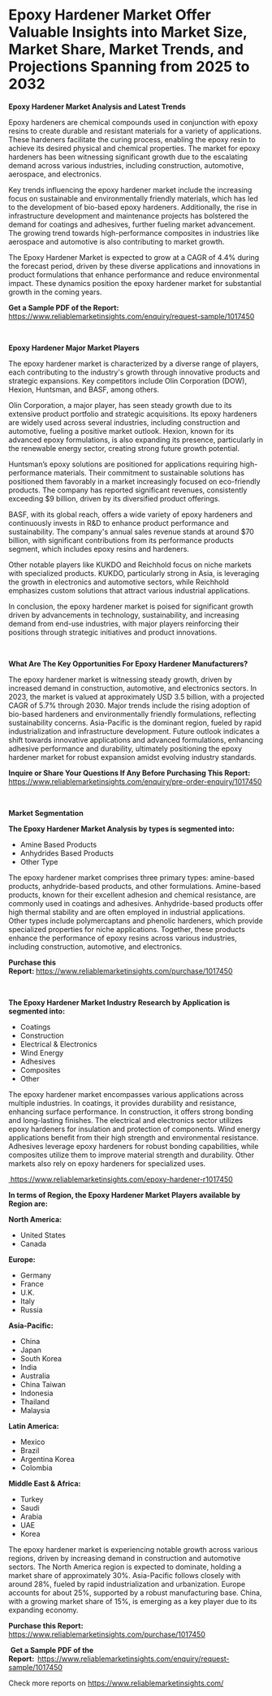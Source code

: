 <p><h1>Epoxy Hardener Market Offer Valuable Insights into Market Size, Market Share, Market Trends, and Projections Spanning from 2025 to 2032</h1></p><p><strong>Epoxy Hardener Market Analysis and Latest Trends</strong></p>
<p><p>Epoxy hardeners are chemical compounds used in conjunction with epoxy resins to create durable and resistant materials for a variety of applications. These hardeners facilitate the curing process, enabling the epoxy resin to achieve its desired physical and chemical properties. The market for epoxy hardeners has been witnessing significant growth due to the escalating demand across various industries, including construction, automotive, aerospace, and electronics.</p><p>Key trends influencing the epoxy hardener market include the increasing focus on sustainable and environmentally friendly materials, which has led to the development of bio-based epoxy hardeners. Additionally, the rise in infrastructure development and maintenance projects has bolstered the demand for coatings and adhesives, further fueling market advancement. The growing trend towards high-performance composites in industries like aerospace and automotive is also contributing to market growth. </p><p>The Epoxy Hardener Market is expected to grow at a CAGR of 4.4% during the forecast period, driven by these diverse applications and innovations in product formulations that enhance performance and reduce environmental impact. These dynamics position the epoxy hardener market for substantial growth in the coming years.</p></p>
<p><strong>Get a Sample PDF of the Report:&nbsp;</strong> <a href="https://www.reliablemarketinsights.com/enquiry/request-sample/1017450?utm_campaign=3320&utm_medium=2&utm_source=Github&utm_content=ia&utm_term=31032025&utm_id=epoxy-hardener">https://www.reliablemarketinsights.com/enquiry/request-sample/1017450</a></p>
<p>&nbsp;</p>
<p><strong>Epoxy Hardener Major Market Players</strong></p>
<p><p>The epoxy hardener market is characterized by a diverse range of players, each contributing to the industry's growth through innovative products and strategic expansions. Key competitors include Olin Corporation (DOW), Hexion, Huntsman, and BASF, among others. </p><p>Olin Corporation, a major player, has seen steady growth due to its extensive product portfolio and strategic acquisitions. Its epoxy hardeners are widely used across several industries, including construction and automotive, fueling a positive market outlook. Hexion, known for its advanced epoxy formulations, is also expanding its presence, particularly in the renewable energy sector, creating strong future growth potential.</p><p>Huntsman’s epoxy solutions are positioned for applications requiring high-performance materials. Their commitment to sustainable solutions has positioned them favorably in a market increasingly focused on eco-friendly products. The company has reported significant revenues, consistently exceeding $9 billion, driven by its diversified product offerings.</p><p>BASF, with its global reach, offers a wide variety of epoxy hardeners and continuously invests in R&D to enhance product performance and sustainability. The company's annual sales revenue stands at around $70 billion, with significant contributions from its performance products segment, which includes epoxy resins and hardeners.</p><p>Other notable players like KUKDO and Reichhold focus on niche markets with specialized products. KUKDO, particularly strong in Asia, is leveraging the growth in electronics and automotive sectors, while Reichhold emphasizes custom solutions that attract various industrial applications.</p><p>In conclusion, the epoxy hardener market is poised for significant growth driven by advancements in technology, sustainability, and increasing demand from end-use industries, with major players reinforcing their positions through strategic initiatives and product innovations.</p></p>
<p>&nbsp;</p>
<p><strong>What Are The Key Opportunities For Epoxy Hardener Manufacturers?</strong></p>
<p><p>The epoxy hardener market is witnessing steady growth, driven by increased demand in construction, automotive, and electronics sectors. In 2023, the market is valued at approximately USD 3.5 billion, with a projected CAGR of 5.7% through 2030. Major trends include the rising adoption of bio-based hardeners and environmentally friendly formulations, reflecting sustainability concerns. Asia-Pacific is the dominant region, fueled by rapid industrialization and infrastructure development. Future outlook indicates a shift towards innovative applications and advanced formulations, enhancing adhesive performance and durability, ultimately positioning the epoxy hardener market for robust expansion amidst evolving industry standards.</p></p>
<p><strong>Inquire or Share Your Questions If Any Before Purchasing This Report:</strong> <a href="https://www.reliablemarketinsights.com/enquiry/pre-order-enquiry/1017450?utm_campaign=3320&utm_medium=2&utm_source=Github&utm_content=ia&utm_term=31032025&utm_id=epoxy-hardener">https://www.reliablemarketinsights.com/enquiry/pre-order-enquiry/1017450</a></p>
<p>&nbsp;</p>
<p><strong>Market Segmentation</strong></p>
<p><strong>The Epoxy Hardener Market Analysis by types is segmented into:</strong></p>
<p><ul><li>Amine Based Products</li><li>Anhydrides Based Products</li><li>Other Type</li></ul></p>
<p><p>The epoxy hardener market comprises three primary types: amine-based products, anhydride-based products, and other formulations. Amine-based products, known for their excellent adhesion and chemical resistance, are commonly used in coatings and adhesives. Anhydride-based products offer high thermal stability and are often employed in industrial applications. Other types include polymercaptans and phenolic hardeners, which provide specialized properties for niche applications. Together, these products enhance the performance of epoxy resins across various industries, including construction, automotive, and electronics.</p></p>
<p><strong>Purchase this Report:&nbsp;</strong><a href="https://www.reliablemarketinsights.com/purchase/1017450?utm_campaign=3320&utm_medium=2&utm_source=Github&utm_content=ia&utm_term=31032025&utm_id=epoxy-hardener">https://www.reliablemarketinsights.com/purchase/1017450</a></p>
<p>&nbsp;</p>
<p><strong>The Epoxy Hardener Market Industry Research by Application is segmented into:</strong></p>
<p><ul><li>Coatings</li><li>Construction</li><li>Electrical & Electronics</li><li>Wind Energy</li><li>Adhesives</li><li>Composites</li><li>Other</li></ul></p>
<p><p>The epoxy hardener market encompasses various applications across multiple industries. In coatings, it provides durability and resistance, enhancing surface performance. In construction, it offers strong bonding and long-lasting finishes. The electrical and electronics sector utilizes epoxy hardeners for insulation and protection of components. Wind energy applications benefit from their high strength and environmental resistance. Adhesives leverage epoxy hardeners for robust bonding capabilities, while composites utilize them to improve material strength and durability. Other markets also rely on epoxy hardeners for specialized uses.</p></p>
<p><a href="https://www.reliablemarketinsights.com/epoxy-hardener-r1017450?utm_campaign=3320&utm_medium=2&utm_source=Github&utm_content=ia&utm_term=31032025&utm_id=epoxy-hardener">&nbsp;https://www.reliablemarketinsights.com/epoxy-hardener-r1017450</a></p>
<p><strong>In terms of Region, the Epoxy Hardener Market Players available by Region are:</strong></p>
<p>
    <p> <strong> North America: </strong>
        <ul>
            <li>United States</li>
            <li>Canada</li>
        </ul>
        </p> 
    <p> <strong> Europe: </strong>
        <ul>
            <li>Germany</li>
            <li>France</li>
            <li>U.K.</li>
            <li>Italy</li>
            <li>Russia</li>
        </ul>
        </p> 
    <p> <strong> Asia-Pacific: </strong>
        <ul>
            <li>China</li>
            <li>Japan</li>
            <li>South Korea</li>
            <li>India</li>
            <li>Australia</li>
            <li>China Taiwan</li>
            <li>Indonesia</li>
            <li>Thailand</li>
            <li>Malaysia</li>
        </ul>
        </p> 
    <p> <strong> Latin America: </strong>
        <ul>
            <li>Mexico</li>
            <li>Brazil</li>
            <li>Argentina Korea</li>
            <li>Colombia</li>
        </ul>
        </p> 
    <p> <strong> Middle East & Africa: </strong>
        <ul>
            <li>Turkey</li>
            <li>Saudi</li>
            <li>Arabia</li>
            <li>UAE</li>
            <li>Korea</li>
        </ul>
    </p>
    </p>
<p><p>The epoxy hardener market is experiencing notable growth across various regions, driven by increasing demand in construction and automotive sectors. The North America region is expected to dominate, holding a market share of approximately 30%. Asia-Pacific follows closely with around 28%, fueled by rapid industrialization and urbanization. Europe accounts for about 25%, supported by a robust manufacturing base. China, with a growing market share of 15%, is emerging as a key player due to its expanding economy.</p></p>
<p><strong>Purchase this Report: </strong><a href="https://www.reliablemarketinsights.com/purchase/1017450?utm_campaign=3320&utm_medium=2&utm_source=Github&utm_content=ia&utm_term=31032025&utm_id=epoxy-hardener">https://www.reliablemarketinsights.com/purchase/1017450</a></p>
<p>&nbsp;<strong>Get a Sample PDF of the Report:&nbsp;&nbsp;</strong><a href="https://www.reliablemarketinsights.com/enquiry/request-sample/1017450?utm_campaign=3320&utm_medium=2&utm_source=Github&utm_content=ia&utm_term=31032025&utm_id=epoxy-hardener">https://www.reliablemarketinsights.com/enquiry/request-sample/1017450</a></p>
<p><strong></strong></p>
<p>Check more reports on <a href="https://www.reliablemarketinsights.com/?utm_campaign=3320&utm_medium=2&utm_source=Github&utm_content=ia&utm_term=31032025&utm_id=epoxy-hardener">https://www.reliablemarketinsights.com/</a></p>